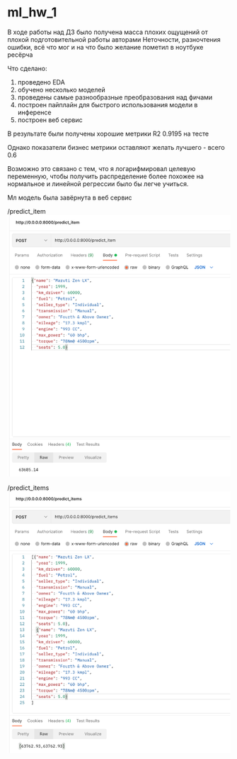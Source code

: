 # ml_hw_1

В ходе работы над ДЗ было получена масса плохих ощущений от плохой подготовительной работы авторами
Неточности, разночтения ошибки, всё что мог и на что было желание пометил в ноутбуке ресёрча

Что сделано:
1) проведено EDA
2) обучено несколько моделей
3) проведены самые разнообразные преобразования над фичами
4) построен пайплайн для быстрого использования модели в инференсе
5) построен веб сервис

В результате были получены хорошие метрики R2 0.9195 на тесте

Однако показатели бизнес метрики оставляют желать лучшего - всего 0.6

Возможно это связано с тем, что я логарифмировал целевую переменную, чтобы получить распределение 
более похожее на нормальное и линейной регрессии было бы легче учиться.

Мл модель была завёрнута в веб сервис

/predict_item
![0](https://github.com/konstantinator/ml_hw_1/blob/main/img/0.png)

/predict_items
![1](https://github.com/konstantinator/ml_hw_1/blob/main/img/1.png)

